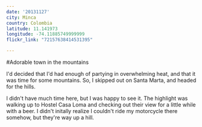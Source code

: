 ```yaml
---
date: '20131127'
city: Minca
country: Colombia
latitude: 11.141973
longitude: -74.11885749999999
flickr_link: "72157638414531395"

---
```


#Adorable town in the mountains

I'd decided that I'd had enough of partying in overwhelming heat, and that it was time for some mountains. So, I skipped out on Santa Marta, and headed for the hills.

I didn't have much time here, but I was happy to see it. The highlight was walking up to Hostel Casa Loma and checking out their view for a little while with a beer. I didn't initally realize I couldn't ride my motorcycle there somehow, but they're way up a hill.
